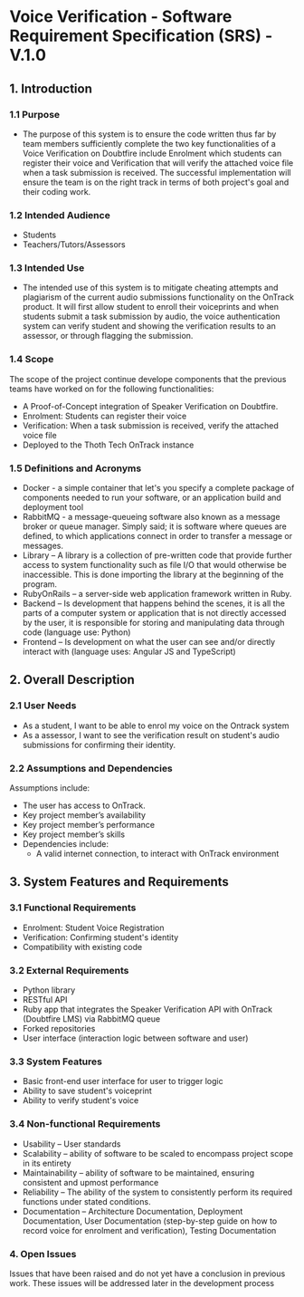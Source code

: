 # Voice Verification - Software Requirement Specification (SRS) - V.1.0

## 1. Introduction

### 1.1 Purpose

- The purpose of this system is to ensure the code written thus far by team members sufficiently
  complete the two key functionalities of a Voice Verification on Doubtfire include Enrolment which students can register their voice and Verification that will verify the attached voice file when a task submission is received. The successful implementation will ensure the team is on the right track in terms of both project's goal and their coding work.

### 1.2 Intended Audience

- Students
- Teachers/Tutors/Assessors

### 1.3 Intended Use

- The intended use of this system is to mitigate cheating attempts and plagiarism of the current audio submissions  functionality on the OnTrack product. It will first allow student to enroll their voiceprints and when students submit a task submission by audio, the voice authentication system can verify student and showing the verification results to an assessor, or through flagging the submission.

### 1.4 Scope

The scope of the project continue develope components that the previous teams have worked on for the following functionalities:
 - A Proof-of-Concept integration of Speaker Verification on Doubtfire.
 - Enrolment: Students can register their voice 
 - Verification: When a task submission is received, verify the attached voice file 
 - Deployed to the Thoth Tech OnTrack instance 


### 1.5 Definitions and Acronyms

- Docker - a simple container that let's you specify a complete package of components needed to run your software, or an application build and deployment tool
- RabbitMQ - a message-queueing software also known as a message broker or queue manager. Simply said; it is software where queues are defined, to which applications connect in order to transfer a message or messages.
- Library – A library is a collection of pre-written code that provide further access to system
  functionality such as file I/O that would otherwise be inaccessible. This is done importing the
  library at the beginning of the program.
- RubyOnRails – a server-side web application framework written in Ruby.
- Backend – Is development that happens behind the scenes, it is all the parts of a computer system
  or application that is not directly accessed by the user, it is responsible for storing and
  manipulating data through code (language use: Python)
- Frontend – Is development on what the user can see and/or directly interact with (language uses: Angular JS and TypeScript)

## 2. Overall Description

### 2.1 User Needs

- As a student, I want to be able to enrol my voice on the Ontrack system
- As a assessor, I want to see the verification result on student's audio submissions for confirming their identity.

### 2.2 Assumptions and Dependencies

Assumptions include:
- The user has access to OnTrack.
- Key project member’s availability
- Key project member’s performance
- Key project member’s skills
- Dependencies include:
  - A valid internet connection, to interact with OnTrack environment

## 3. System Features and Requirements

### 3.1 Functional Requirements

- Enrolment: Student Voice Registration
- Verification: Confirming student's identity
- Compatibility with existing code

### 3.2 External Requirements

- Python library 
- RESTful API 
- Ruby app that integrates the Speaker Verification API with OnTrack (Doubtfire LMS) via RabbitMQ queue
- Forked repositories
- User interface (interaction logic between software and user)

### 3.3 System Features

- Basic front-end user interface for user to trigger logic
- Ability to save student's voiceprint
- Ability to verify student's voice

### 3.4 Non-functional Requirements

- Usability – User standards
- Scalability – ability of software to be scaled to encompass project scope in its entirety
- Maintainability – ability of software to be maintained, ensuring consistent and upmost performance
- Reliability – The ability of the system to consistently perform its required functions under
  stated conditions.
- Documentation – Architecture Documentation, Deployment Documentation, User Documentation (step-by-step guide on how to record voice for enrolment and verification), Testing Documentation

### 4. Open Issues
Issues that have been raised and do not yet have a conclusion in previous work. These issues will be addressed 
later in the development process
